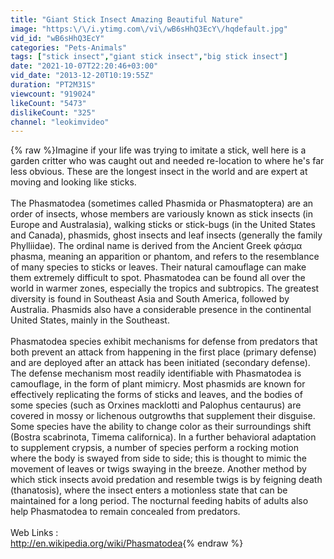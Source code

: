 ```yaml
---
title: "Giant Stick Insect Amazing Beautiful Nature"
image: "https:\/\/i.ytimg.com\/vi\/wB6sHhQ3EcY\/hqdefault.jpg"
vid_id: "wB6sHhQ3EcY"
categories: "Pets-Animals"
tags: ["stick insect","giant stick insect","big stick insect"]
date: "2021-10-07T22:20:46+03:00"
vid_date: "2013-12-20T10:19:55Z"
duration: "PT2M31S"
viewcount: "919024"
likeCount: "5473"
dislikeCount: "325"
channel: "leokimvideo"
---
```

{% raw %}Imagine if your life was trying to imitate a stick, well here is a garden critter who was caught out and needed re-location to where he's far less obvious. These are the longest insect in the world and are expert at moving and looking like sticks. <br /><br />The Phasmatodea (sometimes called Phasmida or Phasmatoptera) are an order of insects, whose members are variously known as stick insects (in Europe and Australasia), walking sticks or stick-bugs (in the United States and Canada), phasmids, ghost insects and leaf insects (generally the family Phylliidae). The ordinal name is derived from the Ancient Greek φάσμα phasma, meaning an apparition or phantom, and refers to the resemblance of many species to sticks or leaves. Their natural camouflage can make them extremely difficult to spot. Phasmatodea can be found all over the world in warmer zones, especially the tropics and subtropics. The greatest diversity is found in Southeast Asia and South America, followed by Australia. Phasmids also have a considerable presence in the continental United States, mainly in the Southeast.<br /><br />Phasmatodea species exhibit mechanisms for defense from predators that both prevent an attack from happening in the first place (primary defense) and are deployed after an attack has been initiated (secondary defense). The defense mechanism most readily identifiable with Phasmatodea is camouflage, in the form of plant mimicry. Most phasmids are known for effectively replicating the forms of sticks and leaves, and the bodies of some species (such as Orxines macklotti and Palophus centaurus) are covered in mossy or lichenous outgrowths that supplement their disguise. Some species have the ability to change color as their surroundings shift (Bostra scabrinota, Timema californica). In a further behavioral adaptation to supplement crypsis, a number of species perform a rocking motion where the body is swayed from side to side; this is thought to mimic the movement of leaves or twigs swaying in the breeze. Another method by which stick insects avoid predation and resemble twigs is by feigning death (thanatosis), where the insect enters a motionless state that can be maintained for a long period. The nocturnal feeding habits of adults also help Phasmatodea to remain concealed from predators.<br /><br />Web Links :<br /><a rel="nofollow" target="blank" href="http://en.wikipedia.org/wiki/Phasmatodea">http://en.wikipedia.org/wiki/Phasmatodea</a>{% endraw %}

